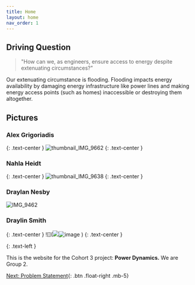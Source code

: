 ```yaml
---
title: Home
layout: home
nav_order: 1
---
```



## Driving Question
> "How can we, as engineers, ensure access to energy despite extenuating circumstances?"

Our extenuating circumstance is flooding. Flooding impacts energy availability by damaging energy infrastructure like power lines and making energy access points (such as homes) inaccessible or destroying them altogether.

## Pictures

### Alex Grigoriadis
{: .text-center }
![thumbnail_IMG_9662](https://github.com/user-attachments/assets/33856e10-d3ff-4b5e-ba2b-eb02cef2958e)
{: .text-center }


### Nahla Heidt
{: .text-center }
![thumbnail_IMG_9638](https://github.com/user-attachments/assets/d5727c80-c5e4-4b38-9afa-ec45d209fffd)
{: .text-center }


### Draylan Nesby
![IMG_9462](https://github.com/user-attachments/assets/eaf16228-d4f8-4b1a-8d5b-534f695e134d)

### Draylin Smith
{: .text-center }
![](<img src=/>![image](https://github.com/user-attachments/assets/3a7d8270-edb2-4f84-8f84-be997530f9c2)
) 
{: .text-center }

{: .text-left }

This is the website for the Cohort 3 project: **Power Dynamics.** We are Group 2.

[Next: Problem Statement](https://strongsand94191.github.io/project-site/problemstatement.html){: .btn .float-right .mb-5}
